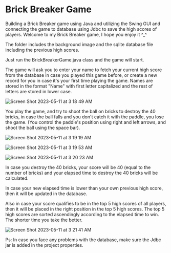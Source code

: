 # Brick Breaker Game
Building a Brick Breaker game using Java and utilizing the Swing GUI and connecting the game to database using Jdbc to save the high scores of players.
Welcome to my Brick Breaker game, I hope you enjoy it ^_^

The folder includes the background image and the sqlite database file including the previous high scores.

Just run the BrickBreakerGame.java class and the game will start.

The game will ask you to enter your name to fetch your current high score from the database in case you played this game before, or create a new record for you in case it's your first time playing the game. Names are stored in the format "Name" with first letter capitalized and the rest of letters are stored in lower case.

![Screen Shot 2023-05-11 at 3 18 49 AM](https://github.com/AlfaroukSaleh/Brick_Breaker_Game_Java/assets/50967999/142310cb-c440-4e11-b2a3-8b21b84b4b03)


You play the game, and try to shoot the ball on bricks to destroy the 40 bricks, in case the ball falls and you don't catch it with the paddle, you lose the game. (You control the paddle's position using right and left arrows, and shoot the ball using the space bar).

![Screen Shot 2023-05-11 at 3 19 19 AM](https://github.com/AlfaroukSaleh/Brick_Breaker_Game_Java/assets/50967999/011e13ff-ca8e-4ac1-b296-9b6aff89cf63)

![Screen Shot 2023-05-11 at 3 19 53 AM](https://github.com/AlfaroukSaleh/Brick_Breaker_Game_Java/assets/50967999/50832a3c-09dd-468f-b3dd-1a918f04012e)

![Screen Shot 2023-05-11 at 3 20 23 AM](https://github.com/AlfaroukSaleh/Brick_Breaker_Game_Java/assets/50967999/a7efffe9-f077-43e4-9003-6a438c71b198)

In case you destroy the 40 bricks, your score will be 40 (equal to the number of bricks) and your elapsed time to destroy the 40 bricks will be calculated. 

In case your new elapsed time is lower than your own previous high score, then it will be updated in the database.

Also in case your score qualifies to be in the top 5 high scores of all players, then it will be placed in the right position in the top 5 high scores. The top 5 high scores are sorted ascendingly according to the elapsed time to win. The shorter time you take the better.

![Screen Shot 2023-05-11 at 3 21 41 AM](https://github.com/AlfaroukSaleh/Brick_Breaker_Game_Java/assets/50967999/07a2f8e8-3224-4c51-8fc5-4561218d2893)


Ps: In case you face any problems with the database, make sure the Jdbc jar is added in the project properties.

